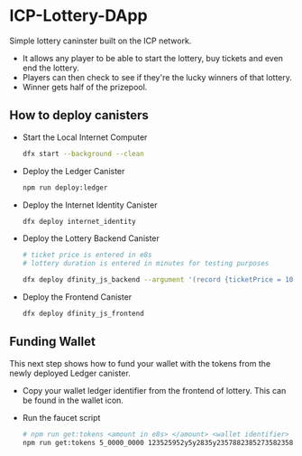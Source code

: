 # ICP-Lottery-DApp

Simple lottery caninster built on the ICP network.

- It allows any player to be able to start the lottery, buy tickets and even end the lottery.
- Players can then check to see if they're the lucky winners of that lottery.
- Winner gets half of the prizepool.

## How to deploy canisters

- Start the Local Internet Computer

    ```bash
    dfx start --background --clean
    ```

- Deploy the Ledger Canister

    ```bash
    npm run deploy:ledger
    ```

- Deploy the Internet Identity Canister

    ```bash
    dfx deploy internet_identity
    ```

- Deploy the Lottery Backend Canister

    ```bash
    # ticket price is entered in e8s
    # lottery duration is entered in minutes for testing purposes
    
    dfx deploy dfinity_js_backend --argument '(record {ticketPrice = 100000000; lotteryDuration = 10})'
    ```

- Deploy the Frontend Canister

    ```bash
    dfx deploy dfinity_js_frontend
    ```

## Funding Wallet

This next step shows how to fund your wallet with the tokens from the newly deployed Ledger canister.

- Copy your wallet ledger identifier from the frontend of lottery. This can be found in the wallet icon.
- Run the faucet script

    ```bash
    # npm run get:tokens <amount in e8s> </amount> <wallet identifier>
    npm run get:tokens 5_0000_0000 123525952y5y2835y235788238527358235823857
    ```
